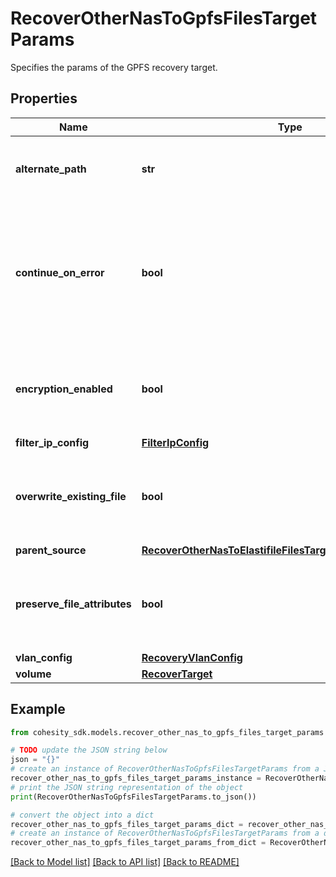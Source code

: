 # RecoverOtherNasToGpfsFilesTargetParams

Specifies the params of the GPFS recovery target.

## Properties

Name | Type | Description | Notes
------------ | ------------- | ------------- | -------------
**alternate_path** | **str** | Specifies the path location to recover files to. | 
**continue_on_error** | **bool** | Specifies whether to continue recovering other files if one of the files fails to recover. Default value is false. | [optional] 
**encryption_enabled** | **bool** | Specifies whether encryption should be enabled during recovery. | [optional] 
**filter_ip_config** | [**FilterIpConfig**](FilterIpConfig.md) |  | [optional] 
**overwrite_existing_file** | **bool** | Specifies whether to overwrite existing file/folder during recovery. | [optional] 
**parent_source** | [**RecoverOtherNasToElastifileFilesTargetParamsParentSource**](RecoverOtherNasToElastifileFilesTargetParamsParentSource.md) |  | [optional] 
**preserve_file_attributes** | **bool** | Specifies whether to preserve file/folder attributes during recovery. | [optional] 
**vlan_config** | [**RecoveryVlanConfig**](RecoveryVlanConfig.md) |  | [optional] 
**volume** | [**RecoverTarget**](RecoverTarget.md) |  | 

## Example

```python
from cohesity_sdk.models.recover_other_nas_to_gpfs_files_target_params import RecoverOtherNasToGpfsFilesTargetParams

# TODO update the JSON string below
json = "{}"
# create an instance of RecoverOtherNasToGpfsFilesTargetParams from a JSON string
recover_other_nas_to_gpfs_files_target_params_instance = RecoverOtherNasToGpfsFilesTargetParams.from_json(json)
# print the JSON string representation of the object
print(RecoverOtherNasToGpfsFilesTargetParams.to_json())

# convert the object into a dict
recover_other_nas_to_gpfs_files_target_params_dict = recover_other_nas_to_gpfs_files_target_params_instance.to_dict()
# create an instance of RecoverOtherNasToGpfsFilesTargetParams from a dict
recover_other_nas_to_gpfs_files_target_params_from_dict = RecoverOtherNasToGpfsFilesTargetParams.from_dict(recover_other_nas_to_gpfs_files_target_params_dict)
```
[[Back to Model list]](../README.md#documentation-for-models) [[Back to API list]](../README.md#documentation-for-api-endpoints) [[Back to README]](../README.md)


